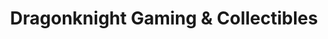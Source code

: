 ---
title: "Dragonknight Gaming & Collectibles"
url: /allentown/dragonknight-gaming-and-collectibles/
shop: collector
---